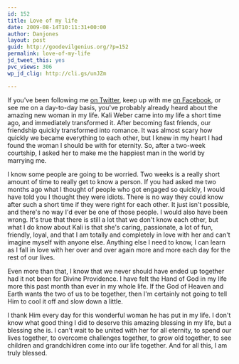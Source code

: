 ```yaml
---
id: 152
title: Love of my life
date: 2009-08-14T10:11:31+00:00
author: Danjones
layout: post
guid: http://goodevilgenius.org/?p=152
permalink: love-of-my-life
jd_tweet_this: yes
pvc_views: 306
wp_jd_clig: http://cli.gs/unJZm

---
```

If you've been following me [on Twitter](https://twitter.com/goodevilgenius), keep up with me [on Facebook](https://www.facebook.com/danjones), or see me on a day-to-day basis, you've probably already heard about the amazing new woman in my life. Kali Weber came into my life a short time ago, and immediately transformed it. After becoming fast friends, our friendship quickly transformed into romance. It was almost scary how quickly we became everything to each other, but I knew in my heart I had found the woman I should be with for eternity. So, after a two-week courtship, I asked her to make me the happiest man in the world by marrying me.

I know some people are going to be worried. Two weeks is a really short amount of time to really get to know a person. If you had asked me two months ago what I thought of people who got engaged so quickly, I would have told you I thought they were idiots. There is no way they could know after such a short time if they were right for each other. It just isn't possible, and there's no way I'd ever be one of those people. I would also have been wrong. It's true that there is still a lot that we don't know each other, but what I do know about Kali is that she's caring, passionate, a lot of fun, friendly, loyal, and that I am totally and completely in love with her and can't imagine myself with anyone else. Anything else I need to know, I can learn as I fall in love with her over and over again more and more each day for the rest of our lives.

Even more than that, I know that we never should have ended up together had it not been for Divine Providence. I have felt the Hand of God in my life more this past month than ever in my whole life. If the God of Heaven and Earth wants the two of us to be together, then I'm certainly not going to tell Him to cool it off and slow down a little.

I thank Him every day for this wonderful woman he has put in my life. I don't know what good thing I did to deserve this amazing blessing in my life, but a blessing she is. I can't wait to be united with her for all eternity, to spend our lives together, to overcome challenges together, to grow old together, to see children and grandchildren come into our life together. And for all this, I am truly blessed.
